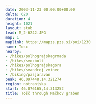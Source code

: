 ```yaml
---
date: 2003-11-23 00:00:00+00:00
delta: 620
duration: 4
height: 1021
layout: stub
lead: M_2-6242.JPG
map: 1
maplink: https://mapzs.pzs.si/poi/1230
name: Tosc
nearby:
- /hikes/polhograjskagrmada
- /hikes/svozbolt
- /hikes/polhograjskagora
- /hikes/svandrej_zminec
- /biking/pasjaravan
peak: 46.097448,14.321274
region: notranjska
start: 46.076165,14.313252
title: Tošč through Mačkov graben
---
```

